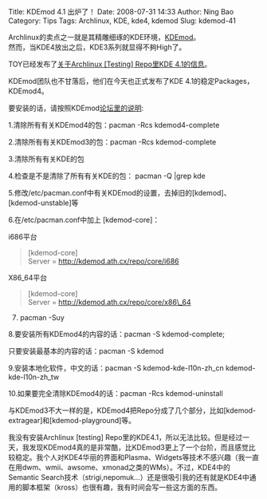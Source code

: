 Title: KDEmod 4.1 出炉了！
Date: 2008-07-31 14:33
Author: Ning Bao
Category: Tips
Tags: Archlinux, KDE, kde4, kdemod
Slug: kdemod-41

Archlinux的卖点之一就是其精雕细琢的KDE环境，[KDEmod](http://kdemod.ath.cx/)。  
然而，当KDE4放出之后，KDE3系列就显得不夠High了。

TOY已经发布了[关于Archlinux [Testing] Repo里KDE
4.1的信息](http://linuxtoy.org/archives/archlinux-kde-41.html)。

KDEmod团队也不甘落后，他们在今天也正式发布了KDE
4.1的稳定Packages，KDEmod4。

要安装的话，请按照KDEmod[论坛里的说明](http://kdemod.ath.cx/bbs/viewtopic.php?id=891):

1.清除所有有关KDEmod4的包：pacman -Rcs kdemod4-complete

2.清除所有有关KDEmod3的包：pacman -Rcs kdemod-complete

3.清除所有有关KDE的包

4.检查是不是清除了所有有关KDE的包： pacman -Q |grep kde

5.修改/etc/pacman.conf中有关KDEmod的设置，去掉旧的[kdemod]、[kdemod-unstable]等

6.在/etc/pacman.conf中加上 [kdemod-core]：

i686平台

> [kdemod-core]  
>  Server = http://kdemod.ath.cx/repo/core/i686

X86\_64平台

> [kdemod-core]  
>  Server = http://kdemod.ath.cx/repo/core/x86\_64

7. pacman -Suy

8.要安装所有KDEmod4的内容的话：pacman -S kdemod-complete;

只要安装最基本的内容的话：pacman -S kdemod

9.安装本地化软件，中文的话：pacman -S kdemod-kde-l10n-zh\_cn
kdemod-kde-l10n-zh\_tw

10.如果要完全清除KDEmod4的话：pacman -Rcs kdemod-uninstall

与KDEmod3不大一样的是，KDEmod4把Repo分成了几个部分，比如[kdemod-extragear]和[kdemod-playground]等。

我没有安装Archlinux [testing]
Repo里的KDE4.1，所以无法比较。但是经过一天，我发现KDEmod4真的是非常酷，比KDEmod3更上了一个台阶，而且感觉比较稳定。我个人对KDE4华丽的界面和Plasma、Widgets等技术不感兴趣（我一直在用dwm、wmii、awsome、xmonad之类的WMs）。不过，KDE4中的Semantic
Search技术（strigi,nepomuk...）还是很吸引我的还有就是KDE4中通用的脚本框架（kross）也很有趣，我有时间会写一些这方面的东西。
